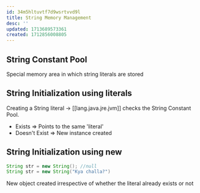 ```yaml
---
id: 34m5hltuvtf7d9wsrtvvd9l
title: String Memory Management
desc: ''
updated: 1713689573361
created: 1712856008805
---
```


## String Constant Pool

Special memory area in which string literals are stored


## String Initialization using literals

Creating a String literal → [[lang.java.jre.jvm]] checks the String Constant Pool.
  
- Exists => Points to the same 'literal'
- Doesn't Exist => New instance created

## String Initialization using new

```java
String str = new String(); //null
String str = new String("Kya challa?")
```

New object created irrespective of whether the literal already exists or not
